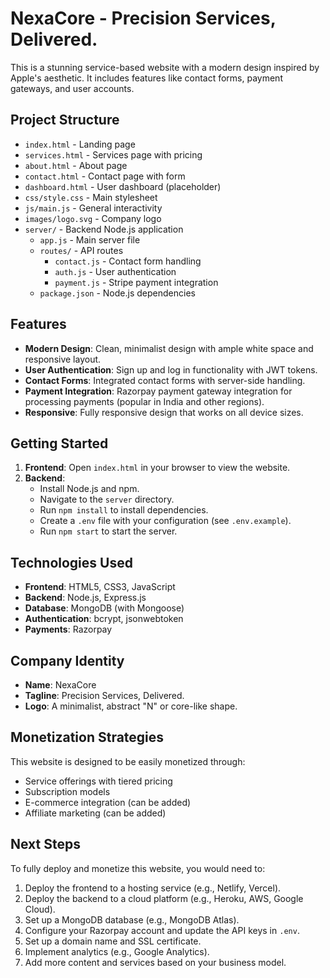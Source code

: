 # NexaCore - Precision Services, Delivered.

This is a stunning service-based website with a modern design inspired by Apple's aesthetic. It includes features like contact forms, payment gateways, and user accounts.

## Project Structure

- `index.html` - Landing page
- `services.html` - Services page with pricing
- `about.html` - About page
- `contact.html` - Contact page with form
- `dashboard.html` - User dashboard (placeholder)
- `css/style.css` - Main stylesheet
- `js/main.js` - General interactivity
- `images/logo.svg` - Company logo
- `server/` - Backend Node.js application
  - `app.js` - Main server file
  - `routes/` - API routes
    - `contact.js` - Contact form handling
    - `auth.js` - User authentication
    - `payment.js` - Stripe payment integration
  - `package.json` - Node.js dependencies

## Features

- **Modern Design**: Clean, minimalist design with ample white space and responsive layout.
- **User Authentication**: Sign up and log in functionality with JWT tokens.
- **Contact Forms**: Integrated contact forms with server-side handling.
- **Payment Integration**: Razorpay payment gateway integration for processing payments (popular in India and other regions).
- **Responsive**: Fully responsive design that works on all device sizes.

## Getting Started

1. **Frontend**: Open `index.html` in your browser to view the website.
2. **Backend**:
   - Install Node.js and npm.
   - Navigate to the `server` directory.
   - Run `npm install` to install dependencies.
   - Create a `.env` file with your configuration (see `.env.example`).
   - Run `npm start` to start the server.

## Technologies Used

- **Frontend**: HTML5, CSS3, JavaScript
- **Backend**: Node.js, Express.js
- **Database**: MongoDB (with Mongoose)
- **Authentication**: bcrypt, jsonwebtoken
- **Payments**: Razorpay

## Company Identity

- **Name**: NexaCore
- **Tagline**: Precision Services, Delivered.
- **Logo**: A minimalist, abstract "N" or core-like shape.

## Monetization Strategies

This website is designed to be easily monetized through:
- Service offerings with tiered pricing
- Subscription models
- E-commerce integration (can be added)
- Affiliate marketing (can be added)

## Next Steps

To fully deploy and monetize this website, you would need to:
1. Deploy the frontend to a hosting service (e.g., Netlify, Vercel).
2. Deploy the backend to a cloud platform (e.g., Heroku, AWS, Google Cloud).
3. Set up a MongoDB database (e.g., MongoDB Atlas).
4. Configure your Razorpay account and update the API keys in `.env`.
5. Set up a domain name and SSL certificate.
6. Implement analytics (e.g., Google Analytics).
7. Add more content and services based on your business model.